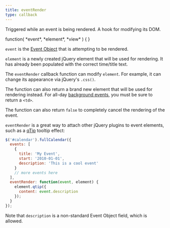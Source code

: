 ```yaml
---
title: eventRender
type: callback
---
```


Triggered while an event is being rendered. A hook for modifying its DOM.

<div class='spec' markdown='1'>
function( *event*, *element*, *view* ) { }
</div>

`event` is the [Event Object](event-object) that is attempting to be rendered.

`element` is a newly created jQuery element that will be used for rendering. It has already been populated with the correct time/title text.

The `eventRender` callback function can modify `element`. For example, it can change its appearance via jQuery's `.css()`.

The function can also return a brand new element that will be used for rendering instead. For all-day [background events](background-events), you must be sure to return a `<td>`.

The function can also return `false` to completely cancel the rendering of the event.

`eventRender` is a great way to attach other jQuery plugins to event elements, such as a [qTip](http://craigsworks.com/projects/qtip/) tooltip effect:

```js
$('#calendar').fullCalendar({
  events: [
    {
      title: 'My Event',
      start: '2010-01-01',
      description: 'This is a cool event'
    }
    // more events here
  ],
  eventRender: function(event, element) {
    element.qtip({
      content: event.description
    });
  }
});
```

Note that `description` is a non-standard Event Object field, which is allowed.
